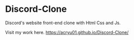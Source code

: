 # Discord-Clone
Discord's website front-end clone with Html Css and Js.

Visit my work here.
https://acryu01.github.io/Discord-Clone/
